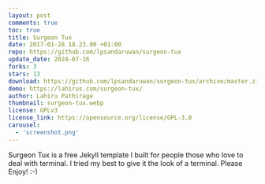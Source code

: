 ```yaml
---
layout: post
comments: true
toc: true
title: Surgeon Tux
date: 2017-01-28 18.23.00 +01:00
repo: https://github.com/lpsandaruwan/surgeon-tux
update_date: 2024-07-16
forks: 3
stars: 13
download: https://github.com/lpsandaruwan/surgeon-tux/archive/master.zip
demo: https://lahirus.com/surgeon-tux/
author: Lahiru Pathirage
thumbnail: surgeon-tux.webp
license: GPLv3
license_link: https://opensource.org/license/GPL-3.0
carousel:
  - 'screenshot.png'
---
```


Surgeon Tux is a free Jekyll template I built for people those who love to deal with terminal. I tried my best to give it the look of a terminal.
Please Enjoy! :-)
